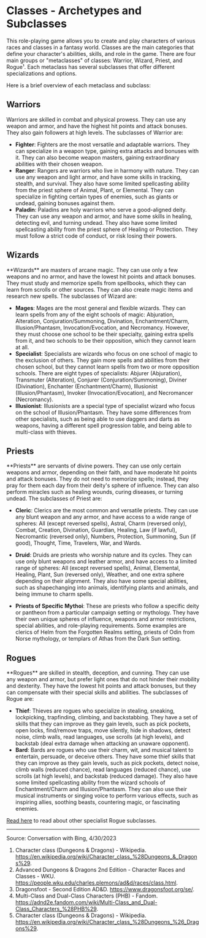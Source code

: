<h1>Classes - Archetypes and Subclasses</h1>

This role-playing game allows you to create and play characters of various races and classes in a fantasy world. Classes are the main categories that define your character's abilities, skills, and role in the game. There are four main groups or "metaclasses" of classes: Warrior, Wizard, Priest, and Rogue¹. Each metaclass has several subclasses that offer different specializations and options.

Here is a brief overview of each metaclass and subclass:

<div id="warrior-class">
<h2>Warriors</h2>
  Warriors are skilled in combat and physical prowess. They can use any weapon and armor, and have the highest hit points and attack bonuses. They also gain followers at high levels. The subclasses of Warrior are:

- **Fighter**: Fighters are the most versatile and adaptable warriors. They can specialize in a weapon type, gaining extra attacks and bonuses with it. They can also become weapon masters, gaining extraordinary abilities with their chosen weapon.
- **Ranger**: Rangers are warriors who live in harmony with nature. They can use any weapon and light armor, and have some skills in tracking, stealth, and survival. They also have some limited spellcasting ability from the priest sphere of Animal, Plant, or Elemental. They can specialize in fighting certain types of enemies, such as giants or undead, gaining bonuses against them.
- **Paladin**: Paladins are holy warriors who serve a good-aligned deity. They can use any weapon and armor, and have some skills in healing, detecting evil, and turning undead. They also have some limited spellcasting ability from the priest sphere of Healing or Protection. They must follow a strict code of conduct, or risk losing their powers.
</div>

<div id="wizard-class">
<h2>Wizards</h2>
**Wizards** are masters of arcane magic. They can use only a few weapons and no armor, and have the lowest hit points and attack bonuses. They must study and memorize spells from spellbooks, which they can learn from scrolls or other sources. They can also create magic items and research new spells. The subclasses of Wizard are:

- **Mages**: Mages are the most general and flexible wizards. They can learn spells from any of the eight schools of magic: Abjuration, Alteration, Conjuration/Summoning, Divination, Enchantment/Charm, Illusion/Phantasm, Invocation/Evocation, and Necromancy. However, they must choose one school to be their specialty, gaining extra spells from it, and two schools to be their opposition, which they cannot learn at all.
- **Specialist**: Specialists are wizards who focus on one school of magic to the exclusion of others. They gain more spells and abilities from their chosen school, but they cannot learn spells from two or more opposition schools. There are eight types of specialists: Abjurer (Abjuration), Transmuter (Alteration), Conjurer (Conjuration/Summoning), Diviner (Divination), Enchanter (Enchantment/Charm), Illusionist (Illusion/Phantasm), Invoker (Invocation/Evocation), and Necromancer (Necromancy).
- **Illusionist**: Illusionists are a special type of specialist wizard who focus on the school of Illusion/Phantasm. They have some differences from other specialists, such as being able to use daggers and darts as weapons, having a different spell progression table, and being able to multi-class with thieves.
</div>


<div id="priest-class">
<h2>Priests</h2>
**Priests** are servants of divine powers. They can use only certain weapons and armor, depending on their faith, and have moderate hit points and attack bonuses. They do not need to memorize spells; instead, they pray for them each day from their deity's sphere of influence. They can also perform miracles such as healing wounds, curing diseases, or turning undead. The subclasses of Priest are:

- **Cleric**: Clerics are the most common and versatile priests. They can use any blunt weapon and any armor,
and have access to a wide range of spheres: All (except reversed spells), Astral,
Charm (reversed only), Combat,
Creation,
Divination,
Guardian,
Healing,
Law (if lawful),
Necromantic (reversed only),
Numbers,
Protection,
Summoning,
Sun (if good),
Thought,
Time,
Travelers,
War,
and Wards.  

- **Druid**: Druids are priests who worship nature and its cycles. They can use only blunt weapons and leather armor, and have access to a limited range of spheres: All (except reversed spells), Animal, Elemental, Healing, Plant, Sun (reversed only), Weather, and one extra sphere depending on their alignment. They also have some special abilities, such as shapechanging into animals, identifying plants and animals, and being immune to charm spells.
- **Priests of Specific Mythoi**: These are priests who follow a specific deity or pantheon from a particular campaign setting or mythology. They have their own unique spheres of influence, weapons and armor restrictions, special abilities, and role-playing requirements. Some examples are clerics of Helm from the Forgotten Realms setting, priests of Odin from Norse mythology, or templars of Athas from the Dark Sun setting.  
</div>


<div id="rogue-class">
<h2>Rogues</h2>
**Rogues** are skilled in stealth, deception, and cunning. They can use any weapon and armor, but prefer light ones that do not hinder their mobility and dexterity. They have the lowest hit points and attack bonuses, but they can compensate with their special skills and abilities. The subclasses of Rogue are:

- **Thief**: Thieves are rogues who specialize in stealing, sneaking, lockpicking, trapfinding, climbing, and backstabbing. They have a set of skills that they can improve as they gain levels, such as pick pockets, open locks, find/remove traps, move silently, hide in shadows, detect noise, climb walls, read languages, use scrolls (at high levels), and backstab (deal extra damage when attacking an unaware opponent). 
- **Bard**: Bards are rogues who use their charm, wit, and musical talent to entertain, persuade, or deceive others. They have some thief skills that they can improve as they gain levels, such as pick pockets, detect noise, climb walls (reduced chance), read languages (reduced chance), use scrolls (at high levels), and backstab (reduced damage). They also have some limited spellcasting ability from the wizard schools of Enchantment/Charm and Illusion/Phantasm. They can also use their musical instruments or singing voice to perform various effects, such as inspiring allies, soothing beasts, countering magic, or fascinating enemies.  

[Read here](rogues2.html) to read about other specialist Rogue subclasses.   
</div>

---  

Source: Conversation with Bing, 4/30/2023  
1. Character class (Dungeons & Dragons) - Wikipedia. https://en.wikipedia.org/wiki/Character_class_%28Dungeons_&_Dragons%29.   
2. Advanced Dungeons & Dragons 2nd Edition - Character Races and Classes - WKU. https://people.wku.edu/charles.plemons/ad&d/races/class.html.   
3. Dragonsfoot - Second Edition AD&D. https://www.dragonsfoot.org/se/.   
4. Multi-Class and Dual-Class Characters (PHB) - Fandom. https://adnd2e.fandom.com/wiki/Multi-Class_and_Dual-Class_Characters_%28PHB%29.   
5. Character class (Dungeons & Dragons) - Wikipedia. https://en.wikipedia.org/wiki/Character_class_%28Dungeons_%26_Dragons%29.   
